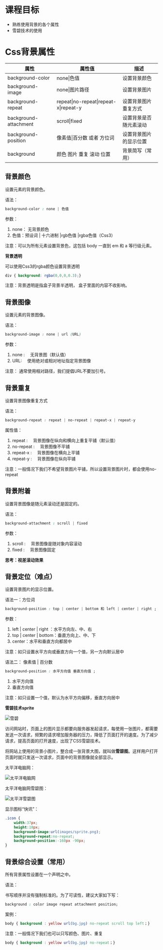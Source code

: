 # 课程目标

- 熟练使用背景的各个属性
- 雪碧技术的使用

# Css背景属性

| 属性                  | 属性值                                | 描述                   |
| --------------------- | ------------------------------------- | ---------------------- |
| background-color      | none\|色值                            | 设置背景颜色           |
| background-image      | none\|图片路径                        | 设置背景图片           |
| background-repeat     | repeat\|no-repeat\|repeat-x\|repeat-y | 设置背景图片重复方式   |
| background-attachment | scroll\|fixed                         | 设置背景是否随元素滚动 |
| background-position   | 像素值\|百分数 或者 方位词            | 设置背景图片的显示位置 |
| background            | 颜色 图片 重复 滚动 位置              | 背景简写（常用）       |

## 背景颜色

设置元素的背景颜色。

语法：

```css
background-color : none | 色值
```

参数：

1. none： 无背景颜色
2. 色值：预设词 | 十六进制 |rgb色值 |rgba色值（Css3）

注意：可以为所有元素设置背景色，这包括 body 一直到 em 和 a 等行级元素。 

**背景透明**

可以使用Css3的rgba颜色设置背景透明

```css
div { background: rgba(0,0,0,0.3);}
```

注意：背景透明是指盒子背景半透明， 盒子里面的内容不收影响。

## 背景图像

设置元素的背景图像。

语法： 

```css
background-image : none | url (URL) 
```

参数： 

1. none : 　无背景图（默认值）
2. URL: 　使用绝对或相对地址指定背景图像 

注意： 通常使用相对路径，我们提倡URL不要加引号。

## 背景重复

设置背景图像重复方式

语法： 

```css
background-repeat : repeat | no-repeat | repeat-x | repeat-y 
```

属性值： 

1. repeat : 　背景图像在纵向和横向上重复平铺（默认值）
2. no-repeat : 　背景图像不平铺
3. repeat-x : 　背景图像在横向上平铺
4. repeat-y : 　背景图像在纵向平铺 

注意：一般情况下我们不希望背景图片平铺，所以设置背景图片时，都会使用no-repeat

## 背景附着

设置背景图像是随元素滚动还是固定的。

语法： 

```css
background-attachment : scroll | fixed 
```

参数： 

1. scroll : 　背景图像是随对象内容滚动
2. fixed : 　背景图像固定 

**思考：视差滚动效果**

## 背景定位（难点）

设置背景图片的显示位置。

语法一：方位词

```css
background-position : top | center | bottom 和 left | center | right ;
```

参数：

1. left | center | right ：水平方向左、中、右
2. top | center | bottom：垂直方向上、中、下
3. center：水平和垂直方向都居中

注意：如只设置水平方向或垂直方向一个值，另一方向默认居中

语法二： 像素值 | 百分数

```css
background-position : 水平方向值 垂直方向值 ;
```

1. 水平方向值
2. 垂直方向值

注意：如只设置一个值，默认为水平方向偏移，垂直方向居中

**雪碧技术sprite**

![雪碧](images/xuebi.jpg)

访问网站时，页面上的图片显示都要向服务器发起请求，每使用一张图片，都需要发送一次请求，频繁的请求增加服务器的压力，降低了页面打开的速度。为了减少请求，提高页面的打开速度，出现了CSS雪碧技术。

将网站上使用的背景小图片，整合成一张背景大图，就叫做**雪碧图**。这样用户打开页面时就只发送一次请求，页面中的背景图像就全部显示。

太平洋电脑网：

![太平洋电脑网](images/pconline.png)

太平洋电脑网雪碧图：

![太平洋雪碧图](images/sprite.png)

显示图标“快讯”：

```css
.icon {
    width:37px;
    height:18px;
    background-image:url(images/sprite.png);
    background-repeat:no-repeat;
    background-position:-160px -90px;
}
```

## 背景综合设置（常用）

所有背景属性设置在一个声明之中。

语法：

书写顺序并没有强制标准的。为了可读性，建议大家如下写：

```css
background : color image repeat attachment position;
```

案例：

```css
body { background : yellow url(bg.jpg) no-repeat scroll top left；}
```

注意：一般情况下我们也可以只写颜色、图片、重复

```css
body { background : yellow url(bg.jpg) no-repeat；}
```